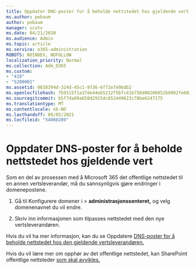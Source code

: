 ```yaml
---
title: Oppdater DNS-poster for å beholde nettstedet hos gjeldende vert
ms.author: pebaum
author: pebaum
manager: scotv
ms.date: 04/21/2020
ms.audience: Admin
ms.topic: article
ms.service: o365-administration
ROBOTS: NOINDEX, NOFOLLOW
localization_priority: Normal
ms.collection: Adm_O365
ms.custom:
- "419"
- "5200001"
ms.assetid: 0838394d-324d-45c1-9736-6f72e7e9bdb2
ms.openlocfilehash: 7b9115f1a37de44eb5212f5bfc41b750d80200852b9982fe683b90af6a22a7df
ms.sourcegitcommit: b5f7da89a650d2915dc652449623c78be6247175
ms.translationtype: MT
ms.contentlocale: nb-NO
ms.lasthandoff: 08/05/2021
ms.locfileid: "54060289"
---
```

# <a name="update-dns-records-to-keep-your-website-with-your-current-hosting-provider"></a>Oppdater DNS-poster for å beholde nettstedet hos gjeldende vert

Som en del av prosessen med å Microsoft 365 det offentlige nettstedet til en annen vertsleverandør, må du sannsynligvis gjøre endringer i domenepostene.
  
1. Gå til Konfigurere domener i  \> **administrasjonssenteret,** og velg domenenavnet du vil endre.

2. Skriv inn informasjonen som tilpasses nettstedet med den nye vertsleverandøren.

Hvis du vil ha mer informasjon, kan du se Oppdatere [DNS-poster for å beholde nettstedet hos den gjeldende vertsleverandøren.](https://docs.microsoft.com/microsoft-365/admin/dns/update-dns-records-to-retain-current-hosting-provider?view=o365-worldwide)
  
Hvis du vil lære mer om opphør av det offentlige nettstedet, kan SharePoint offentlige nettsteder [som skal avvikles.](https://support.office.com/article/sharepoint-online-public-websites-to-be-discontinued-e86bfd2f-5c7d-446f-a430-7cfcc0130916)

